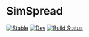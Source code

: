 # SimSpread

[![Stable](https://img.shields.io/badge/docs-stable-blue.svg)](https://cvigilv.github.io/SimSpread.jl/stable/)
[![Dev](https://img.shields.io/badge/docs-dev-blue.svg)](https://cvigilv.github.io/SimSpread.jl/dev/)
[![Build Status](https://github.com/cvigilv/SimSpread.jl/actions/workflows/CI.yml/badge.svg?branch=main)](https://github.com/cvigilv/SimSpread.jl/actions/workflows/CI.yml?query=branch%3Amain)
